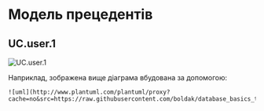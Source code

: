 # Модель прецедентів

## UC.user.1
![UC.user.1](http://www.plantuml.com/plantuml/proxy?cache=no&src=https://github.com/mixolydian-b6/Bricks/blob/Victor-Buhaiov/docs/use%20cases/UC.user.1.puml)

Наприклад, зображена вище діаграма вбудована за допомогою:
```
![uml](http://www.plantuml.com/plantuml/proxy?cache=no&src=https://raw.githubusercontent.com/boldak/database_basics_template/master/src/uml/example.puml)
```
